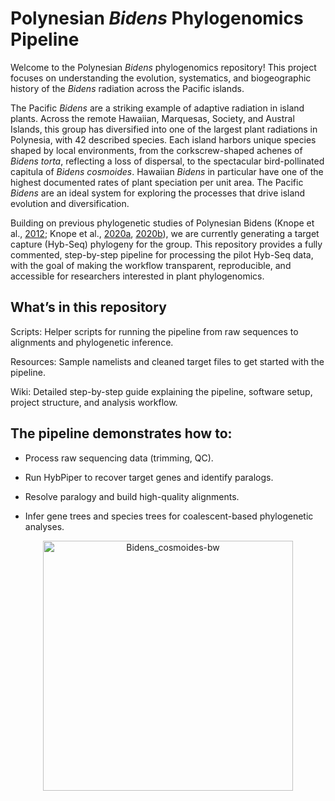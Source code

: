 # Polynesian _Bidens_ Phylogenomics Pipeline

Welcome to the Polynesian _Bidens_ phylogenomics repository! This project focuses on understanding the evolution, systematics, and biogeographic history of the  _Bidens_ radiation across the Pacific islands.

The Pacific _Bidens_ are a striking example of adaptive radiation in island plants. Across the remote Hawaiian, Marquesas, Society, and Austral Islands, this group has diversified into one of the largest plant radiations in Polynesia, with 42 described species. Each island harbors unique species shaped by local environments, from the corkscrew-shaped achenes of _Bidens torta_, reflecting a loss of dispersal, to the spectacular bird-pollinated capitula of _Bidens cosmoides_. Hawaiian _Bidens_ in particular have one of the highest documented rates of plant speciation per unit area. The Pacific _Bidens_ are an ideal system for exploring the processes that drive island evolution and diversification.

Building on previous phylogenetic studies of Polynesian Bidens (Knope et al., [2012](https://doi.org/10.1111/j.1365-2699.2012.02687.x); Knope et al., [2020a](https://doi.org/10.1093/jhered/esz066), [2020b](https://doi.org/10.1111/jse.12704)), we are currently generating a target capture (Hyb-Seq) phylogeny for the group. This repository provides a fully commented, step-by-step pipeline for processing the pilot Hyb-Seq data, with the goal of making the workflow transparent, reproducible, and accessible for researchers interested in plant phylogenomics.

## What’s in this repository

Scripts: Helper scripts for running the pipeline from raw sequences to alignments and phylogenetic inference.

Resources: Sample namelists and cleaned target files to get started with the pipeline.

Wiki: Detailed step-by-step guide explaining the pipeline, software setup, project structure, and analysis workflow.


## The pipeline demonstrates how to:

* Process raw sequencing data (trimming, QC).

* Run HybPiper to recover target genes and identify paralogs.

* Resolve paralogy and build high-quality alignments.

* Infer gene trees and species trees for coalescent-based phylogenetic analyses.

<p align="center">
  <img src="https://github.com/user-attachments/assets/0ca11010-9f24-4dd9-8a66-7e70c81c8283" alt="Bidens_cosmoides-bw" style="width:400px;"/>
</p>
